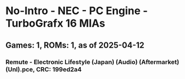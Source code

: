 # No-Intro - NEC - PC Engine - TurboGrafx 16 MIAs
## Games: 1, ROMs: 1, as of 2025-04-12

### Remute - Electronic Lifestyle (Japan) (Audio) (Aftermarket) (Unl).pce, CRC: 199ed2a4
